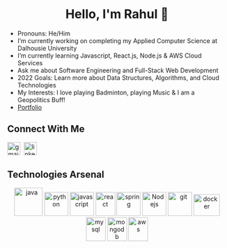 <h1 align="center">Hello, I'm Rahul 👋</h1>

- Pronouns: He/Him
- I’m currently working on completing my Applied Computer Science at Dalhousie University 
- I’m currently learning Javascript, React.js, Node.js & AWS Cloud Services
- Ask me about Software Engineering and Full-Stack Web Development
- 2022 Goals: Learn more about Data Structures, Algorithms, and Cloud Technologies
- My Interests: I love playing Badminton, playing Music & I am a Geopolitics Buff!
- [Portfolio]()

## Connect With Me
[<img src='https://img.icons8.com/color/48/000000/gmail-new.png' alt='gmail' height='30'>](mailto:rahulkherajani20@gmail.com)&nbsp;&nbsp;[<img src='https://img.icons8.com/color/48/000000/linkedin.png' alt='linkedin' height='30'>](https://www.linkedin.com/in/rahulkherajani/)&nbsp;&nbsp;

## Technologies Arsenal

<p align="center">
      <a href = "https://www.java.com/en/"><img src="https://www.vectorlogo.zone/logos/java/java-icon.svg" alt="java" width="65" height="65"/></a>
      <a href = "https://www.python.org/"><img src="https://www.vectorlogo.zone/logos/python/python-icon.svg" alt="python" width="55" height="55"/></a>
      <a href = "https://developer.mozilla.org/en-US/docs/Web/JavaScript"><img src="https://img.icons8.com/color/48/000000/javascript--v1.png" alt="javascript" width="55" height="55"/></a>
      <a href = "https://reactjs.org/"><img src="https://www.vectorlogo.zone/logos/reactjs/reactjs-icon.svg" alt="react" width="45" height="55"/></a>
      <a href = "https://spring.io/"><img src="https://www.vectorlogo.zone/logos/springio/springio-icon.svg" alt="spring" width="55" height="55"/></a>
      <a href = "https://nodejs.org/en/"><img src="https://www.vectorlogo.zone/logos/nodejs/nodejs-icon.svg" alt="Nodejs" width="55" height="55"/></a>
      <a href = "https://git-scm.com/"><img src="https://www.vectorlogo.zone/logos/git-scm/git-scm-icon.svg" alt="git" width="55" height="55"/></a>
      <a href = "https://www.docker.com/"><img src="https://www.vectorlogo.zone/logos/docker/docker-official.svg" alt="docker" width="60" height="50"/></a>
      <a href = "https://www.mysql.com/"><img src="https://www.vectorlogo.zone/logos/mysql/mysql-icon.svg" alt="mysql" width="45" height="55"/></a>
      <a href = "https://www.mongodb.com/"><img src="https://www.vectorlogo.zone/logos/mongodb/mongodb-icon.svg" alt="mongodb" width="45" height="55"/></a>
      <a href = "https://aws.amazon.com/"><img src="https://img.icons8.com/color/48/000000/amazon-web-services.png" alt="aws" width="45" height="55"/></a>
</p>
